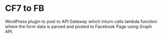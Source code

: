 # CF7 to FB

WordPress plugin to post to API Gateway which inturn calls lambda function where
the form data is parsed and posted to Facebook Page using Graph API. 
